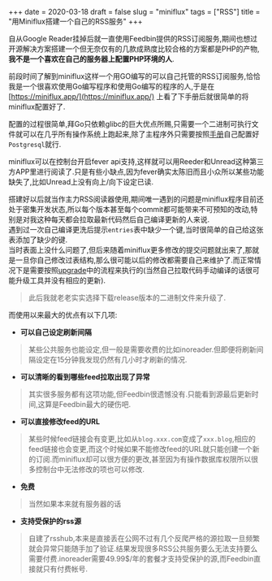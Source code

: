 +++
date = 2020-03-18
draft = false
slug = "miniflux"
tags = ["RSS"]
title = "用Miniflux搭建一个自己的RSS服务"
+++

自从Google Reader挂掉后就一直使用Feedbin提供的RSS订阅服务,期间也想过开源解决方案搭建一个但无奈仅有的几款成熟度比较合格的方案都是PHP的产物,**我不是一个喜欢在自己的服务器上配置PHP环境的人**.  

前段时间了解到miniflux这样一个用GO编写的可以自己托管的RSS订阅服务,恰恰我是一个很喜欢使用Go编写程序和使用Go编写的程序的人,于是在 [https://miniflux.app/](https://miniflux.app/) 上看了下手册后就很简单的将miniflux配置好了.  

配置的过程很简单,拜Go只依赖glibc的巨大优点所赐,只需要一个二进制可执行文件就可以在几乎所有操作系统上跑起来,除了主程序外只需要按照[手册](https://miniflux.app/docs/index.html)自己配置好`Postgresql`就行.  

miniflux可以在控制台开启fever api支持,这样就可以用Reeder和Unread这种第三方APP里进行阅读了.只是有些小缺点,因为fever确实太陈旧而且小众所以某些功能缺失了,比如Unread上没有向上/向下设定已读.  

搭建好以后就当作主力RSS阅读器使用,期间唯一遇到的问题是miniflux程序目前还处于密集开发状态,所以每个版本甚至每个commit都可能带来不可预知的改动,特别是对我这种每天都会拉取最新代码然后自己编译更新的人来说.  
遇到过一次自己编译更洗后提示`entries`表中缺少一个键,当时很简单的自己给这张表添加了缺少的键.  
当时表面上没什么问题了,但后来随着miniflux更多修改的提交问题就出来了,那就是一旦你自己修改过表结构,那么很可能以后的修改都需要自己来维护了.而正常情况下是需要按照[upgrade](https://miniflux.app/docs/upgrade.html)中的流程来执行的(当然自己拉取代码手动编译的话很可能升级工具并没有相应的更新).  
> 此后我就老老实实选择下载release版本的二进制文件来升级了.  

而使用以来最大的优点有以下几项:
* **可以自己设定刷新间隔**
> 某些公共服务也能设定,但一般是需要收费的比如inoreader.但即便将刷新间隔设定在15分钟我发现仍然有几小时才刷新的情况.  
* **可以清晰的看到哪些feed拉取出现了异常**
> 其实很多服务都有这项功能,但Feedbin很遗憾没有.只能看到源最后更新时间,这算是Feedbin最大的硬伤吧.
* **可以直接修改feed的URL**
> 某些时候feed链接会有变更,比如从`blog.xxx.com`变成了`xxx.blog`,相应的feed链接也会变更,而这个时候如果不能修改feed的URL就只能创建一个新的订阅.而miniflux却可以很方便的更改,甚至因为有操作数据库权限所以很多控制台中无法修改的项也可以修改.
* **免费**
> 当然如果本来就有服务器的话
* **支持受保护的rss源**
> 自建了rsshub,本来是直接丢在公网不过有几个反爬严格的源拉取一旦频繁就会异常只能随手加了验证.结果发现很多RSS公共服务要么无法支持要么需要付费.inoreader需要49.99$/年的套餐才支持受保护的源,而Feedbin直接就只有付费帐号.



